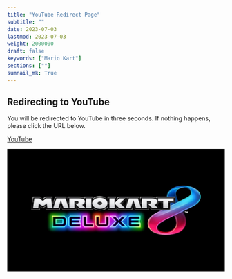 ```yaml
---
title: "YouTube Redirect Page"
subtitle: ""
date: 2023-07-03
lastmod: 2023-07-03
weight: 2000000
draft: false
keywords: ["Mario Kart"]
sections: [""]
sumnail_mk: True
---
```


## Redirecting to YouTube

<div class="googlemap-if">
<p>You will be redirected to YouTube in three seconds. If nothing happens, please click the URL below.</p>
<p><a href="https://www.youtube.com/@nanjakorewa">YouTube</a></p>
</div>

<div class="googlemap-if">
<p><a href="https://www.youtube.com/@nanjakorewa"><img src="OP-MKnora.jpg"></a></p>
</div>


